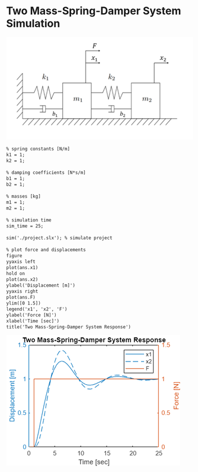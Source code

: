 # Two Mass-Spring-Damper System Simulation

![image_0.png](project_media/image_0.png)

```matlab:Code
% spring constants [N/m]
k1 = 1;
k2 = 1;

% damping coefficients [N*s/m]
b1 = 1;
b2 = 1;

% masses [kg]
m1 = 1;
m2 = 1;

% simulation time
sim_time = 25;

sim('./project.slx'); % simulate project

% plot force and displacements
figure
yyaxis left
plot(ans.x1)
hold on 
plot(ans.x2)
ylabel('Displacement [m]')
yyaxis right
plot(ans.F)
ylim([0 1.5])
legend('x1', 'x2', 'F')
ylabel('Force [N]')
xlabel('Time [sec]')
title('Two Mass-Spring-Damper System Response')
```

![figure_0.png](project_media/figure_0.png)
